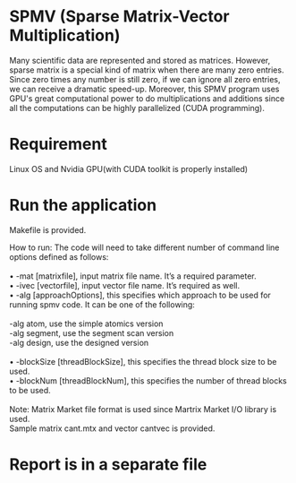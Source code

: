 # SPMV (Sparse Matrix-Vector Multiplication)
Many scientific data are represented and stored as matrices. However, sparse matrix is a special kind of matrix when there are many zero entries. Since zero times any number is still zero, if we can ignore all zero entries, we can receive a dramatic speed-up. Moreover, this SPMV program uses GPU's great computational power to do multiplications and additions since all the computations can be highly parallelized (CUDA programming).

# Requirement
Linux OS and Nvidia GPU(with CUDA toolkit is properly installed)

# Run the application
Makefile is provided. 

How to run: The code will need to take different number of command
line options defined as follows:<br/><br/>• -mat [matrixfile], input matrix file name. It’s a required parameter.
<br/>• -ivec [vectorfile], input vector file name. It’s required as well.
<br/>• -alg [approachOptions], this specifies which approach to be used for running
spmv code. It can be one of the following:<br/><br/>
-alg atom, use the simple atomics version
<br/>-alg segment, use the segment scan version
<br/>-alg design, use the designed version<br/>
<br/>• -blockSize [threadBlockSize], this specifies the thread block size to be used.
<br/>• -blockNum [threadBlockNum], this specifies the number of thread blocks to
be used.
<br/><br/>Note: Matrix Market file format is used since Martrix Market I/O library is used. <br/> Sample matrix cant.mtx and vector cantvec is provided.
# Report is in a separate file
